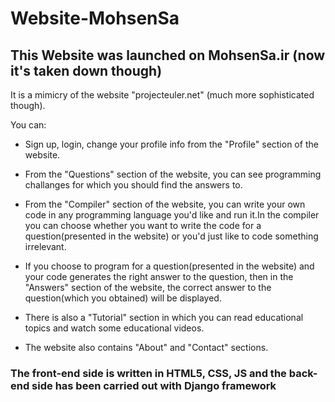 # Website-MohsenSa
## This Website was launched on MohsenSa.ir (now it's taken down though)

It is a mimicry of the website "projecteuler.net" (much more sophisticated though).

You can:
- Sign up, login, change your profile info from the "Profile" section of the website.
- From the "Questions" section of the website, you can see programming challanges for which you should find the answers to.

- From the "Compiler" section of the website, you can write your own code in any programming language you'd like and run it.In the compiler you can choose whether you want to write the code for a question(presented in the website) or you'd just like to code something irrelevant.
- If you choose to program for a question(presented in the website) and your code generates the right answer to the question, then in the "Answers" section of the website, the correct answer to the question(which you obtained) will be displayed.

- There is also a "Tutorial" section in which you can read educational topics and watch some educational videos.

- The website also contains "About" and "Contact" sections.
 
 ### The front-end side is written in HTML5, CSS, JS and the back-end side has been carried out with Django framework
